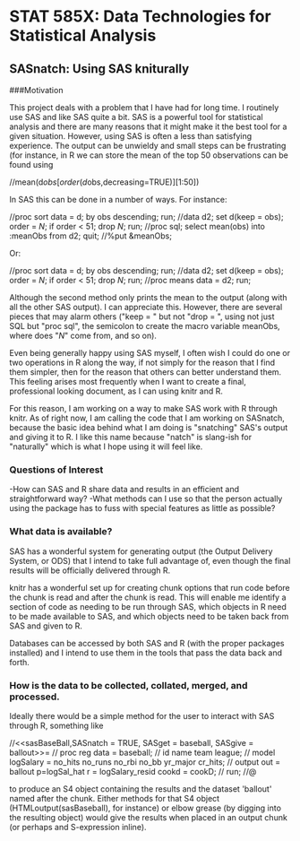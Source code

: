 STAT 585X: Data Technologies for Statistical Analysis
=============================

SASnatch: Using SAS kniturally
-----------------------------

###Motivation

This project deals with a problem that I have had for long time. 
I routinely use SAS and like SAS quite a bit. 
SAS is a powerful tool for statistical analysis and there are many reasons
that it might make it the best tool for a given situation. 
However, using SAS is often a less than satisfying experience. 
The output can be unwieldy and small steps can be frustrating (for instance,
in R we can store the mean of the top 50 observations can be found using

//mean(d$obs[order(d$obs,decreasing=TRUE)][1:50])

In SAS this can be done in a number of ways. For instance:

//proc sort data = d; by obs descending; run;
//data d2; set d(keep = obs); order = _N_; if order < 51; drop _N_; run;
//proc sql; select mean(obs) into :meanObs from d2; quit;
//%put &meanObs;

Or:

//proc sort data = d; by obs descending; run;
//data d2; set d(keep = obs); order = _N_; if order < 51; drop _N_; run;
//proc means data = d2; run;

Although the second method only prints the mean to the output (along with all the other SAS output).
I can appreciate this. However, there are several pieces that may alarm others
("keep = " but not "drop = ", using not just SQL but "proc sql", the semicolon to create the macro variable meanObs, where does "_N_" come from, and so on).

Even being generally happy using SAS myself, I often wish I could do 
one or two operations in R along the way, if not simply for the reason that 
I find them simpler, then for the reason that others can better understand them.
This feeling arises most frequently when I want to create a final, professional looking
document, as I can using knitr and R.

For this reason, I am working on a way to make SAS work with R through knitr.
As of right now, I am calling the code that I am working on SASnatch, because the
basic idea behind what I am doing is "snatching" SAS's output and giving it to R.
I like this name because "natch" is slang-ish for "naturally" which is what 
I hope using it will feel like.

### Questions of Interest
-How can SAS and R share data and results in an efficient and straightforward way?
-What methods can I use so that the person actually using the package has to fuss with special features as little as possible?

### What data is available?
SAS has a wonderful system for generating output (the Output Delivery System, or ODS)
that I intend to take full advantage of, even though the final results will be officially
delivered through R.

knitr has a wonderful set up for creating chunk options that run 
code before the chunk is read and after the chunk is read. This will enable me identify
a section of code as needing to be run through SAS, which objects in R need to be made
available to SAS, and which objects need to be taken back from SAS and given to R.

Databases can be accessed by both SAS and R (with the proper packages installed)
and I intend to use them in the tools that pass the data back and forth.

### How is the data to be collected, collated, merged, and processed.
Ideally there would be a simple method for the user to interact with SAS through R,
something like

//<<sasBaseBall,SASnatch = TRUE, SASget = baseball, SASgive = ballout>>=
//   proc reg data = baseball;
//      id name team league;
//      model logSalary = no_hits no_runs no_rbi no_bb yr_major cr_hits;
//      output out = ballout p=logSal_hat r = logSalary_resid cookd = cookD;
//   run;
//@

to produce an S4 object containing the results and the dataset 'ballout'
named after the chunk. 
Either methods for that S4 object (HTMLoutput(sasBaseball), for instance)
or elbow grease (by digging into the resulting object) would give the results when placed
in an output chunk (or perhaps and S-expression inline).

